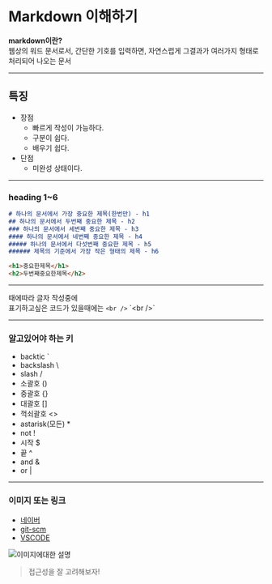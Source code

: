 
# Markdown 이해하기

**markdown이란?** <br /> 
웹상의 워드 문서로서, 
간단한 기호를 입력하면, 
자연스럽게 그결과가 
여러가지 형태로 처리되어 나오는 문서

---

## 특징 
- 장점
  - 빠르게 작성이 가능하다.
  - 구분이 쉽다.
  - 배우기 쉽다.
- 단점
  - 미완성 상태이다.

---

### heading 1~6

``` markdown
# 하나의 문서에서 가장 중요한 제목(한번만) - h1
## 하나의 문서에서 두번째 중요한 제목 - h2
### 하나의 문서에서 세번째 중요한 제목 - h3
#### 하나의 문서에서 네번째 중요한 제목 - h4
##### 하나의 문서에서 다섯번째 중요한 제목 - h5
###### 제목의 기준에서 가장 작은 형태의 제목 - h6
```

``` html
<h1>중요한제목</h1>
<h2>두번째중요한제목</h2>
```

---

때에따라 글자 작성중에 <br />표기하고싶은 코드가 있을때에는 `<br />` \`\<br \/\>\`

--- 
### 알고있어야 하는 키
- backtic `
- backslash \
- slash /
- 소괄호 () 
- 중괄호 {} 
- 대괄호 []
- 꺽쇠괄호 <>
- astarisk(모든) *
- not !
- 시작 $
- 끝 ^
- and &
- or | 

---

### 이미지 또는 링크

- [네이버](https://naver.com)
- [git-scm](https://git-scm.com/downloads)
- [VSCODE](https://code.visualstudio.com)

![이미지에대한 설명](https://picsum.photos/200/300)
> 접근성을 잘 고려해보자!


